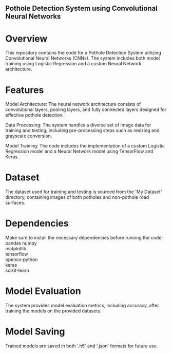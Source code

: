 ## Pothole Detection System using Convolutional Neural Networks
# Overview
This repository contains the code for a Pothole Detection System utilizing Convolutional Neural Networks (CNNs). The system includes both model training using Logistic Regression and a custom Neural Network architecture.

# Features
Model Architecture: The neural network architecture consists of convolutional layers, pooling layers, and fully connected layers designed for effective pothole detection.

Data Processing: The system handles a diverse set of image data for training and testing, including pre-processing steps such as resizing and grayscale conversion.

Model Training: The code includes the implementation of a custom Logistic Regression model and a Neural Network model using TensorFlow and Keras.

# Dataset
The dataset used for training and testing is sourced from the 'My Dataset' directory, containing images of both potholes and non-pothole road surfaces.

# Dependencies
Make sure to install the necessary dependencies before running the code:
pandas 
numpy                  
matplotlib                    
tensorflow                         
opencv-python                        
keras               
scikit-learn

# Model Evaluation
The system provides model evaluation metrics, including accuracy, after training the models on the provided datasets.

# Model Saving
Trained models are saved in both '.h5' and '.json' formats for future use.
